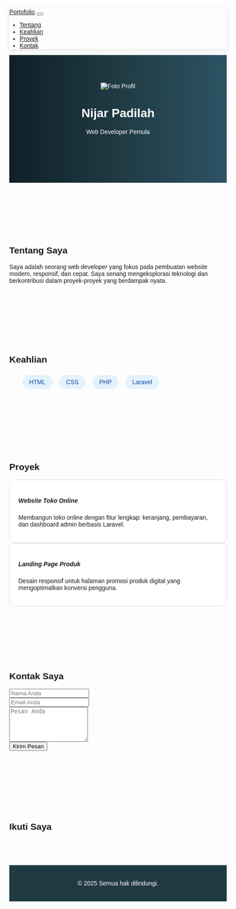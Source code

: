 <!DOCTYPE html>
<html lang="id">
<head>
  <meta charset="UTF-8" />
  <meta name="viewport" content="width=device-width, initial-scale=1" />
  <title>Portofolio Saya</title>

  <!-- Bootstrap 5 -->
  <link href="https://cdn.jsdelivr.net/npm/bootstrap@5.3.2/dist/css/bootstrap.min.css" rel="stylesheet">
  
  <!-- AOS Animation -->
  <link href="https://unpkg.com/aos@2.3.4/dist/aos.css" rel="stylesheet">
  <link href="https://cdn.jsdelivr.net/npm/bootstrap-icons@1.10.5/font/bootstrap-icons.css" rel="stylesheet">
  
  <!-- Google Font -->
  <link href="https://fonts.googleapis.com/css2?family=Poppins:wght@400;600&display=swap" rel="stylesheet">

  <style>
    body {
      font-family: 'Poppins', sans-serif;
      transition: background 0.3s, color 0.3s;
    }

    header {
      background: linear-gradient(to right, #0f2027, #203a43, #2c5364);
      color: white;
      padding: 4rem 0 6rem;
      text-align: center;
    }

    header img {
      object-fitcocoverocover;

      box-shadowadowadowadowadowadowadaaadowadowadowadowadowadowadaadowadowadowadowadowadowadadowadowadowadowadowadowadowadow: 0 4px 10px rgba(0,0,0,0.3);
      animation: float 3s ease-in-out infinite;
    }

    @keyframes float {
      0%   { transform: translateY(0px); }
      50%  { transform: translateY(-10px); }
      100% { transform: translateY(0px); }
    }

    section {
      padding: 60px 0;
    }

    .navbar {
      box-shadow: 0 2px 10px rgba(0,0,0,0.1);
    }

    .skills li {
      display: inline-block;
      background: #e3f2fd;
      color: #0d47a1;
      padding: 8px 16px;
      margin: 6px;
      border-radius: 25px;
      font-weight: 500;
    }

    .project-card {
      border: 1px solid #ddd;
      border-radius: 10px;
      padding: 20px;
      background: white;
      transition: transform 0.3s;
    }

    .project-card:hover {
      transform: translateY(-5px);
      box-shadow: 0 4px 10px rgba(0,0,0,0.1);
    }

    footer {
      background: #203a43;
      color: white;
      text-align: center;
      padding: 20px 0;
    }

    /* Dark mode support */
    @media (prefers-color-scheme: dark) {
      body {
        background: #121212;
        color: #eee;
      }

      .skills li {
        background: #263238;
        color: #90caf9;
      }

      .project-card {
        background: #1e1e1e;
        border-color: #333;
      }

      .form-control {
        background: #1e1e1e;
        color: #fff;
        border-color: #444;
      }

      .form-control::placeholder {
        color: #aaa;
      }

      .btn-primary {
        background-color: #0d47a1;
        border-color: #0d47a1;
      }

      footer {
        background: #0d0d0d;
      }
    }
  </style>
</head>
<body>

<!-- Navbar -->
<nav class="navbar navbar-expand-lg navbar-light bg-light sticky-top">
  <div class="container">
    <a class="navbar-brand fw-bold" href="#">Portofolio</a>
    <button class="navbar-toggler" type="button" data-bs-toggle="collapse" data-bs-target="#navmenu">
      <span class="navbar-toggler-icon"></span>
    </button>
    <div class="collapse navbar-collapse" id="navmenu">
      <ul class="navbar-nav ms-auto">
        <li class="nav-item"><a href="#about" class="nav-link">Tentang</a></li>
        <li class="nav-item"><a href="#skills" class="nav-link">Keahlian</a></li>
        <li class="nav-item"><a href="#projects" class="nav-link">Proyek</a></li>
        <li class="nav-item"><a href="#contact" class="nav-link">Kontak</a></li>
      </ul>
    </div>
  </div>
</nav>

<!-- Hero -->
<header>
  <div class="container">
    <img src="profil.jpg" alt="Foto Profil" data-aos="zoom-in">
    <h1 data-aos="fade-down" class="mt-3">Nijar Padilah</h1>
    <p class="lead" data-aos="fade-up" data-aos-delay="200">Web Developer Pemula </p>
  </div>
</header>

<!-- Tentang -->
<section id="about">
  <div class="container" data-aos="fade-up">
    <h2 class="text-center mb-4">Tentang Saya</h2>
    <p class="text-center">Saya adalah seorang web developer yang fokus pada pembuatan website modern, responsif, dan cepat. Saya senang mengeksplorasi teknologi dan berkontribusi dalam proyek-proyek yang berdampak nyata.</p>
  </div>
</section>

<!-- Keahlian -->
<section id="skills" class="bg-light">
  <div class="container" data-aos="fade-up">
    <h2 class="text-center mb-4">Keahlian</h2>
    <ul class="skills text-center list-unstyled">
      <li>HTML</li>
      <li>CSS</li>
      <li>PHP</li>
      <li>Laravel</li>
    </ul>
  </div>
</section>

<!-- Proyek -->
<section id="projects">
  <div class="container" data-aos="fade-up">
    <h2 class="text-center mb-4">Proyek</h2>
    <div class="row g-4">
      <div class="col-md-6">
        <div class="project-card">
          <h5>Website Toko Online</h5>
          <p>Membangun toko online dengan fitur lengkap: keranjang, pembayaran, dan dashboard admin berbasis Laravel.</p>
        </div>
      </div>
      <div class="col-md-6">
        <div class="project-card">
          <h5>Landing Page Produk</h5>
          <p>Desain responsif untuk halaman promosi produk digital yang mengoptimalkan konversi pengguna.</p>
        </div>
      </div>
    </div>
  </div>
</section>

<!-- Kontak -->
<section id="contact" class="bg-light">
  <div class="container" data-aos="fade-up">
    <h2 class="text-center mb-4">Kontak Saya</h2>
    <form class="mx-auto" style="max-width: 600px;">
      <div class="mb-3">
        <input type="text" class="form-control" placeholder="Nama Anda" required>
      </div>
      <div class="mb-3">
        <input type="email" class="form-control" placeholder="Email Anda" required>
      </div>
      <div class="mb-3">
        <textarea class="form-control" rows="5" placeholder="Pesan Anda" required></textarea>
      </div>
      <div class="d-grid">
        <button type="submit" class="btn btn-primary">Kirim Pesan</button>
      </div>
    </form>
  </div>
</section>

<!-- Sosial Media -->
<section class="text-center py-4" data-aos="fade-up">
  <h2 class="mb-3">Ikuti Saya</h2>
  <div class="d-flex justify-content-center gap-4 fs-3">
    <a href="https://wa.me/+6281213966455" class="text-success" target="_blank" title="WhatsApp">
      <i class="bi bi-whatsapp"></i>
    </a>
    <a href="https://www.instagram.com/204k_np?igsh=NXhrcTFuZTk4ZHE1" class="text-danger" target="_blank" title="Instagram">
      <i class="bi bi-instagram"></i>
    </a>
    <a href="https://github.com/nama_kamu" class="text-dark" target="_blank" title="GitHub">
      <i class="bi bi-github"></i>
    </a>
    <a href="https://www.linkedin.com/in/nijar-padillah-872a43372" class="text-primary" target="_blank" title="LinkedIn">
      <i class="bi bi-linkedin"></i>
    </a>
  </div>
</section>


<!-- Footer -->
<footer>
  <div class="container">
    <p>&copy; 2025 Semua hak dilindungi.</p>
  </div>
</footer>

<!-- Scripts -->
<script src="https://cdn.jsdelivr.net/npm/bootstrap@5.3.2/dist/js/bootstrap.bundle.min.js"></script>
<script src="https://unpkg.com/aos@2.3.4/dist/aos.js"></script>
<script>
  AOS.init();
</script>

</body>
</html>
